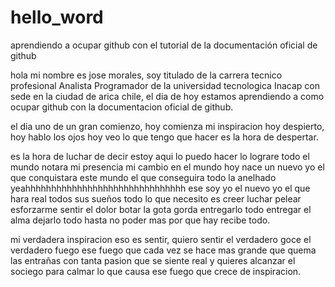 # hello_word
aprendiendo a ocupar github con el tutorial de la documentación oficial de github

hola mi nombre es jose morales, soy titulado de la carrera tecnico profesional Analista Programador de la universidad tecnologica Inacap con sede en la ciudad de arica chile, el dia de hoy estamos aprendiendo a como ocupar github con la documentacion oficial de github.

el dia uno de un gran comienzo, hoy comienza mi inspiracion
hoy despierto, hoy hablo los ojos hoy veo lo que tengo que hacer 
es la hora de despertar.

es la hora de luchar
de decir estoy aqui
lo puedo hacer
lo lograre
todo el mundo notara mi presencia
mi cambio en el mundo
hoy nace un nuevo yo 
el que conquistara este mundo
el que conseguira todo la anelhado
yeahhhhhhhhhhhhhhhhhhhhhhhhhhhhhhh
ese soy yo el nuevo yo el que hara real todos sus sueños
todo lo que necesito es creer
luchar
pelear
esforzarme
sentir el dolor 
botar la gota gorda entregarlo todo entregar el alma dejarlo todo
hasta no poder mas por que hay recibe todo.

mi verdadera inspiracion eso es sentir, quiero sentir
el verdadero goce el verdadero fuego
ese fuego que cada vez se hace mas grande que quema las entrañas con tanta pasion
que se siente real y quieres alcanzar el sociego para calmar lo que causa ese fuego que crece de inspiracion.
